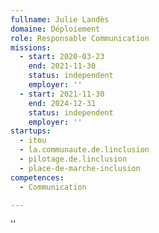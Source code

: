 ```yaml
---
fullname: Julie Landès
domaine: Déploiement
role: Responsable Communication
missions:
  - start: 2020-03-23
    end: 2021-11-30
    status: independent
    employer: ''
  - start: 2021-11-30
    end: 2024-12-31
    status: independent
    employer: ''
startups:
  - itou
  - la.communaute.de.linclusion
  - pilotage.de.linclusion
  - place-de-marche-inclusion
competences:
  - Communication

---
```

''
